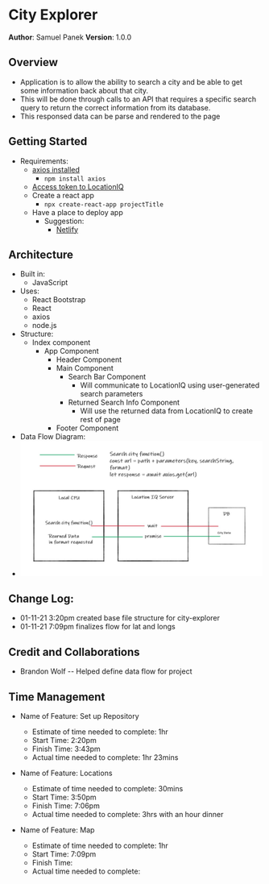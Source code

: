 # City Explorer
**Author**: Samuel Panek
**Version**: 1.0.0

## Overview
- Application is to allow the ability to search a city and be able to get some information back about that city.
- This will be done through calls to an API that requires a specific search query to return the correct information from its database.
- This responsed data can be parse and rendered to the page

## Getting Started
- Requirements:
  - [axios installed](https://www.npmjs.com/package/axios#axios-api)
    - `npm install axios`
  - [Access token to LocationIQ](https://my.locationiq.com/)
  - Create a react app
    - `npx create-react-app projectTitle`
  - Have a place to deploy app
    - Suggestion:
      - [Netlify](https://www.netlify.com/)

## Architecture
- Built in:
  - JavaScript
- Uses:
  - React Bootstrap
  - React
  - axios
  - node.js
- Structure:
  - Index component
    - App Component
      - Header Component
      - Main Component
        - Search Bar Component
          - Will communicate to LocationIQ using user-generated search parameters
        - Returned Search Info Component
          - Will use the returned data from LocationIQ to create rest of page
      - Footer Component
- Data Flow Diagram:
- ![Data Flow](./dataflow-Lab-6.jpeg)

## Change Log:
- 01-11-21 3:20pm created base file structure for city-explorer
- 01-11-21 7:09pm finalizes flow for lat and longs


## Credit and Collaborations
- Brandon Wolf -- Helped define data flow for project

## Time Management
- Name of Feature: Set up Repository
    - Estimate of time needed to complete: 1hr
    - Start Time: 2:20pm
    - Finish Time: 3:43pm
    - Actual time needed to complete: 1hr 23mins

- Name of Feature: Locations
    - Estimate of time needed to complete: 30mins
    - Start Time: 3:50pm
    - Finish Time: 7:06pm
    - Actual time needed to complete: 3hrs with an hour dinner

- Name of Feature: Map
    - Estimate of time needed to complete: 1hr
    - Start Time: 7:09pm
    - Finish Time: 
    - Actual time needed to complete: 
